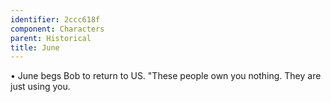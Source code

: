 ```yaml
---
identifier: 2ccc618f
component: Characters
parent: Historical 
title: June
---
```

• June begs Bob to return to US. \"These people own you nothing. They
are just using you.
